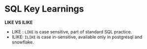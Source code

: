 # SQL Key Learnings

**LIKE VS ILIKE**

- LIKE : `LIKE`  is case sensitive, part of standard SQL practice.
- ILIKE: `ILIKE`  is case in-sensitive, available only in postgresql and snowflake.

